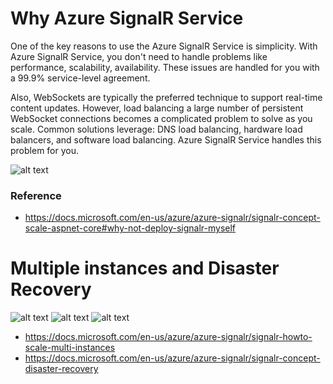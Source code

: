 # Why Azure SignalR Service

One of the key reasons to use the Azure SignalR Service is simplicity. With Azure SignalR Service, you don't need to handle problems like performance, scalability, availability. These issues are handled for you with a 99.9% service-level agreement.

Also, WebSockets are typically the preferred technique to support real-time content updates. However, load balancing a large number of persistent WebSocket connections becomes a complicated problem to solve as you scale. Common solutions leverage: DNS load balancing, hardware load balancers, and software load balancing. Azure SignalR Service handles this problem for you.



![alt text](https://docs.microsoft.com/en-us/azure/azure-signalr/media/signalr-overview/managed-signalr-service.png "Managed SignalR")

### Reference
* https://docs.microsoft.com/en-us/azure/azure-signalr/signalr-concept-scale-aspnet-core#why-not-deploy-signalr-myself

# Multiple instances and Disaster Recovery

![alt text](https://docs.microsoft.com/en-us/azure/azure-signalr/media/signalr-concept-disaster-recovery/before-failover.png "")
![alt text](https://docs.microsoft.com/en-us/azure/azure-signalr/media/signalr-concept-disaster-recovery/after-failover.png "")
![alt text](https://docs.microsoft.com/en-us/azure/azure-signalr/media/signalr-concept-disaster-recovery/after-recover.png "")

* https://docs.microsoft.com/en-us/azure/azure-signalr/signalr-howto-scale-multi-instances
* https://docs.microsoft.com/en-us/azure/azure-signalr/signalr-concept-disaster-recovery
